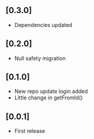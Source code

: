 ## [0.3.0]

- Dependencies updated

## [0.2.0]

- Null safety migration

## [0.1.0]

- New repo update login added
- Little change in getFromId()

## [0.0.1]

- First release
